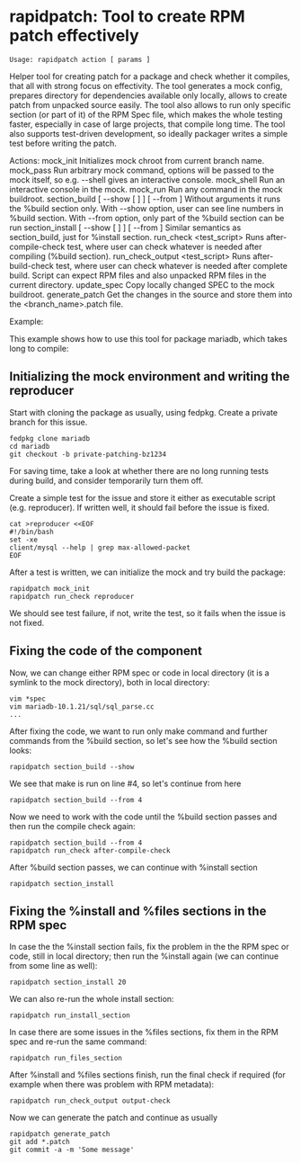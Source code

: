 rapidpatch: Tool to create RPM patch effectively
================================================

    Usage: rapidpatch action [ params ]

Helper tool for creating patch for a package and check whether it compiles, that all with strong focus on effectivity. The tool generates a mock config, prepares directory for dependencies available only locally, allows to create patch from unpacked source easily. The tool also allows to run only specific section (or part of it) of the RPM Spec file, which makes the whole testing faster, especially in case of large projects, that compile long time. The tool also supports test-driven development, so ideally packager writes a simple test before writing the patch.

Actions:
  mock_init        Initializes mock chroot from current branch name.
  mock_pass        Run arbitrary mock command, options will be passed to the mock itself, so e.g. --shell gives an interactive console.
  mock_shell       Run an interactive console in the mock.
  mock_run         Run any command in the mock buildroot.
  section_build [ --show [ <num> ] ] [ --from <num> ]
                   Without arguments it runs the %build section only. With --show option, user can see line numbers in %build section. With --from
option, only part of the %build section can be run
  section_install [ --show [ <num> ] ] [ --from <num> ]
                   Similar semantics as section_build, just for %install section.
  run_check <test_script>
                   Runs after-compile-check test, where user can check whatever is needed after compiling (%build section).
  run_check_output <test_script>
                   Runs after-build-check test, where user can check whatever is needed after complete build. Script can expect RPM files and also unpacked RPM files in the current directory.
  update_spec      Copy locally changed SPEC to the mock buildroot.
  generate_patch   Get the changes in the source and store them into the <branch_name>.patch file.

Example:

This example shows how to use this tool for package mariadb, which takes long to compile:


## Initializing the mock environment and writing the reproducer

Start with cloning the package as usually, using fedpkg. Create a private branch for this issue.
    
    fedpkg clone mariadb
    cd mariadb
    git checkout -b private-patching-bz1234

For saving time, take a look at whether there are no long running tests during build, and consider temporarily turn them off.

Create a simple test for the issue and store it either as executable script (e.g. reproducer). If written well, it should fail before the issue is fixed.

    cat >reproducer <<EOF
    #!/bin/bash
    set -xe
    client/mysql --help | grep max-allowed-packet
    EOF

After a test is written, we can initialize the mock and try build the package:

    rapidpatch mock_init
    rapidpatch run_check reproducer

We should see test failure, if not, write the test, so it fails when the issue is not fixed.


## Fixing the code of the component

Now, we can change either RPM spec or code in local directory (it is a symlink to the mock directory), both in local directory:

    vim *spec
    vim mariadb-10.1.21/sql/sql_parse.cc
    ...

After fixing the code, we want to run only make command and further commands from the %build section, so let's see how the %build section looks:

    rapidpatch section_build --show

We see that make is run on line #4, so let's continue from here

    rapidpatch section_build --from 4

Now we need to work with the code until the %build section passes and then run the compile check again:

    rapidpatch section_build --from 4
    rapidpatch run_check after-compile-check

After %build section passes, we can continue with %install section

    rapidpatch section_install


## Fixing the %install and %files sections in the RPM spec

In case the the %install section fails, fix the problem in the the RPM spec or code, still in local directory; then run the %install again (we can continue from some line as well):

    rapidpatch section_install 20

We can also re-run the whole install section:

    rapidpatch run_install_section

In case there are some issues in the %files sections, fix them in the RPM spec and re-run the same command:

    rapidpatch run_files_section

After %install and %files sections finish, run the final check if required (for example when there was problem with RPM metadata):

    rapidpatch run_check_output output-check

Now we can generate the patch and continue as usually

    rapidpatch generate_patch
    git add *.patch
    git commit -a -m 'Some message'
